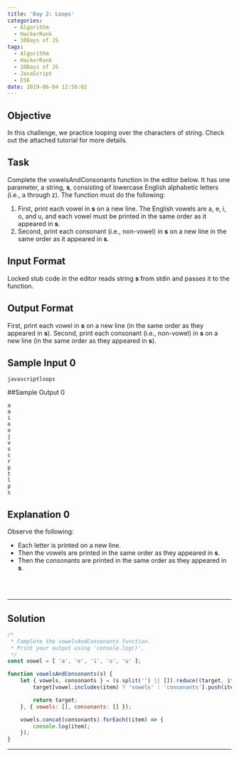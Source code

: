 ```yaml
---
title: 'Day 2: Loops'
categories:
  - Algorithm
  - HackerRank
  - 10Days of JS
tags:
  - Algorithm
  - HackerRank
  - 10Days of JS
  - JavaScript
  - ES6
date: 2019-06-04 12:56:02
---
```


## Objective

In this challenge, we practice looping over the characters of string. Check out the attached tutorial for more details.

<!-- more -->

## Task

Complete the vowelsAndConsonants function in the editor below. It has one parameter, a string, **s**, consisting of lowercase English alphabetic letters (i.e., a through z). The function must do the following:

1. First, print each vowel in **s** on a new line. The English vowels are a, e, i, o, and u, and each vowel must be printed in the same order as it appeared in **s**.
2. Second, print each consonant (i.e., non-vowel) in **s** on a new line in the same order as it appeared in **s**.


## Input Format

Locked stub code in the editor reads string **s** from stdin and passes it to the function.


## Output Format

First, print each vowel in **s** on a new line (in the same order as they appeared in **s**). Second, print each consonant (i.e., non-vowel) in **s** on a new line (in the same order as they appeared in **s**).


## Sample Input 0

```
javascriptloops
```


##Sample Output 0

```
a
a
i
o
o
j
v
s
c
r
p
t
l
p
s
```


## Explanation 0

Observe the following:

- Each letter is printed on a new line.
- Then the vowels are printed in the same order as they appeared in **s**.
- Then the consonants are printed in the same order as they appeared in **s**.

<br/>
<br/>

---

## Solution

```javascript
/*
 * Complete the vowelsAndConsonants function.
 * Print your output using 'console.log()'.
 */
const vowel = [ 'a', 'e', 'i', 'o', 'u' ];

function vowelsAndConsonants(s) {
    let { vowels, consonants } = (s.split('') || []).reduce((target, item) => {
        target[vowel.includes(item) ? 'vowels' : 'consonants'].push(item)

        return target;
    }, { vowels: [], consonants: [] });

    vowels.concat(consonants).forEach((item) => {
        console.log(item);
    });
}
```

---